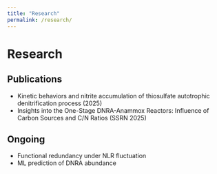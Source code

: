 ```yaml
---
title: "Research"
permalink: /research/
---
```


# Research
## Publications
- Kinetic behaviors and nitrite accumulation of thiosulfate autotrophic denitrification process (2025)
- Insights into the One-Stage DNRA-Anammox Reactors: Influence of Carbon Sources and C/N Ratios (SSRN 2025)

## Ongoing
- Functional redundancy under NLR fluctuation
- ML prediction of DNRA abundance
